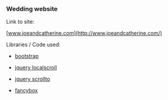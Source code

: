 ### Wedding website

Link to site:

[www.joeandcatherine.com](http://www.joeandcatherine.com/)

Libraries / Code used:

* [bootstrap](http://getbootstrap.com/)

* [jquery localscroll](http://flesler.blogspot.com/2007/10/jquerylocalscroll-10.html)

* [jquery scrollto](http://flesler.blogspot.com/2007/10/jqueryscrollto.html)

* [fancybox](http://fancybox.net/)
